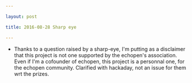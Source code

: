 ```yaml
---

layout: post

title: 2016-08-28 Sharp eye

---
```



-   Thanks to a question raised by a sharp-eye, I'm putting as a
    disclaimer that this project is not one supported by the
    echopen's association. Even if I'm a cofounder of echopen, this
    project is a personnal one, for the echopen community. Clarified
    with hackaday, not an issue for them wrt the prizes.

